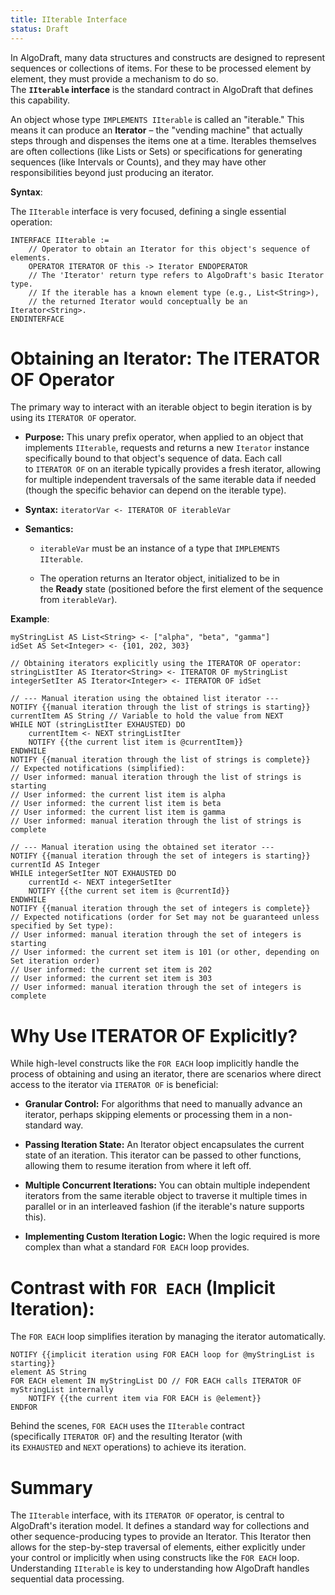 ```yaml
---
title: IIterable Interface
status: Draft
---
```

In AlgoDraft, many data structures and constructs are designed to represent sequences or collections of items. For these to be processed element by element, they must provide a mechanism to do so. The **`IIterable` interface** is the standard contract in AlgoDraft that defines this capability.

An object whose type `IMPLEMENTS IIterable` is called an "iterable." This means it can produce an **Iterator** – the "vending machine" that actually steps through and dispenses the items one at a time. Iterables themselves are often collections (like Lists or Sets) or specifications for generating sequences (like Intervals or Counts), and they may have other responsibilities beyond just producing an iterator.

**Syntax**:

The `IIterable` interface is very focused, defining a single essential operation:

```
INTERFACE IIterable :=
    // Operator to obtain an Iterator for this object's sequence of elements.
    OPERATOR ITERATOR OF this -> Iterator ENDOPERATOR
    // The 'Iterator' return type refers to AlgoDraft's basic Iterator type.
    // If the iterable has a known element type (e.g., List<String>),
    // the returned Iterator would conceptually be an Iterator<String>.
ENDINTERFACE
```

# Obtaining an Iterator: The ITERATOR OF Operator

The primary way to interact with an iterable object to begin iteration is by using its `ITERATOR OF` operator.

- **Purpose:** This unary prefix operator, when applied to an object that implements `IIterable`, requests and returns a new `Iterator` instance specifically bound to that object's sequence of data. Each call to `ITERATOR OF` on an iterable typically provides a fresh iterator, allowing for multiple independent traversals of the same iterable data if needed (though the specific behavior can depend on the iterable type).

- **Syntax:** `iteratorVar <- ITERATOR OF iterableVar`

- **Semantics:**
    
    - `iterableVar` must be an instance of a type that `IMPLEMENTS IIterable`.
    
    - The operation returns an Iterator object, initialized to be in the **Ready** state (positioned before the first element of the sequence from `iterableVar`).

**Example**:

```
myStringList AS List<String> <- ["alpha", "beta", "gamma"]
idSet AS Set<Integer> <- {101, 202, 303}

// Obtaining iterators explicitly using the ITERATOR OF operator:
stringListIter AS Iterator<String> <- ITERATOR OF myStringList
integerSetIter AS Iterator<Integer> <- ITERATOR OF idSet

// --- Manual iteration using the obtained list iterator ---
NOTIFY {{manual iteration through the list of strings is starting}}
currentItem AS String // Variable to hold the value from NEXT
WHILE NOT (stringListIter EXHAUSTED) DO
    currentItem <- NEXT stringListIter
    NOTIFY {{the current list item is @currentItem}}
ENDWHILE
NOTIFY {{manual iteration through the list of strings is complete}}
// Expected notifications (simplified):
// User informed: manual iteration through the list of strings is starting
// User informed: the current list item is alpha
// User informed: the current list item is beta
// User informed: the current list item is gamma
// User informed: manual iteration through the list of strings is complete

// --- Manual iteration using the obtained set iterator ---
NOTIFY {{manual iteration through the set of integers is starting}}
currentId AS Integer
WHILE integerSetIter NOT EXHAUSTED DO
    currentId <- NEXT integerSetIter
    NOTIFY {{the current set item is @currentId}}
ENDWHILE
NOTIFY {{manual iteration through the set of integers is complete}}
// Expected notifications (order for Set may not be guaranteed unless specified by Set type):
// User informed: manual iteration through the set of integers is starting
// User informed: the current set item is 101 (or other, depending on Set iteration order)
// User informed: the current set item is 202
// User informed: the current set item is 303
// User informed: manual iteration through the set of integers is complete
```

# Why Use ITERATOR OF Explicitly?

While high-level constructs like the `FOR EACH` loop implicitly handle the process of obtaining and using an iterator, there are scenarios where direct access to the iterator via `ITERATOR OF` is beneficial:

- **Granular Control:** For algorithms that need to manually advance an iterator, perhaps skipping elements or processing them in a non-standard way.

- **Passing Iteration State:** An Iterator object encapsulates the current state of an iteration. This iterator can be passed to other functions, allowing them to resume iteration from where it left off.

- **Multiple Concurrent Iterations:** You can obtain multiple independent iterators from the same iterable object to traverse it multiple times in parallel or in an interleaved fashion (if the iterable's nature supports this).

- **Implementing Custom Iteration Logic:** When the logic required is more complex than what a standard `FOR EACH` loop provides.

# Contrast with `FOR EACH` (Implicit Iteration):

The `FOR EACH` loop simplifies iteration by managing the iterator automatically.

```Algodraft
NOTIFY {{implicit iteration using FOR EACH loop for @myStringList is starting}}
element AS String
FOR EACH element IN myStringList DO // FOR EACH calls ITERATOR OF myStringList internally
    NOTIFY {{the current item via FOR EACH is @element}}
ENDFOR
```

Behind the scenes, `FOR EACH` uses the `IIterable` contract (specifically `ITERATOR OF`) and the resulting Iterator (with its `EXHAUSTED` and `NEXT` operations) to achieve its iteration.

# Summary

The `IIterable` interface, with its `ITERATOR OF` operator, is central to AlgoDraft's iteration model. It defines a standard way for collections and other sequence-producing types to provide an Iterator. This Iterator then allows for the step-by-step traversal of elements, either explicitly under your control or implicitly when using constructs like the `FOR EACH` loop. Understanding `IIterable` is key to understanding how AlgoDraft handles sequential data processing.